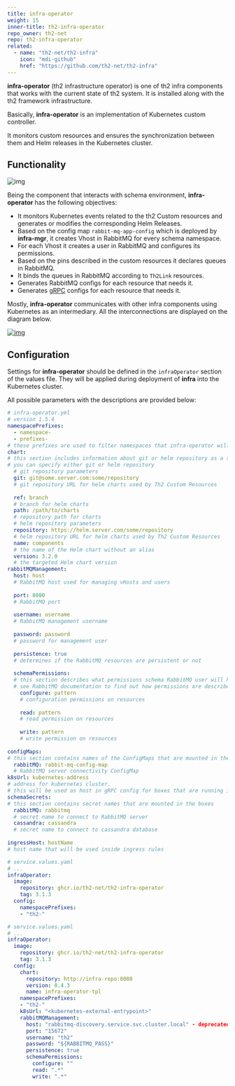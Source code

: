 ```yaml
---
title: infra-operator
weight: 15
inner-title: th2-infra-operator
repo_owner: th2-net
repo: th2-infra-operator
related:
  - name: "th2-net/th2-infra"
    icon: "mdi-github"
    href: "https://github.com/th2-net/th2-infra"
--- 
```


**infra-operator** (th2 infrastructure operator) is one of th2 infra components that works with the current state of th2 system. 
It is installed along with the th2 framework infrastructure.

Basically, **infra-operator** is an implementation of Kubernetes custom controller. 

It monitors <term term="Custom resource">custom resources</term> and ensures the synchronization between them and Helm releases in the Kubernetes cluster. 


## Functionality

![img](/img/boxes/exactpro/infra-operator/main.png)

Being the component that interacts with schema environment, **infra-operator** has the following objectives:

- It monitors Kubernetes events related to the th2 <term term="Custom resource">Custom resources</term> and generates or modifies the corresponding Helm Releases.
- Based on the config map `rabbit-mq-app-config` which is deployed by **infra-mgr**, it creates Vhost in RabbitMQ for every schema namespace.
- For each Vhost it creates a user in RabbitMQ and configures its permissions.
- Based on the pins described in the custom resources it declares queues in RabbitMQ.
- It binds the queues in RabbitMQ according to `Th2Link` resources.
- Generates RabbitMQ configs for each resource that needs it.
- Generates [gRPC](https://grpc.io/docs/) configs for each resource that needs it.

Mostly, **infra-operator** communicates with other infra components using Kubernetes as an intermediary. 
All the interconnections are displayed on the diagram below.

[![img](/img/boxes/exactpro/infra-operator/operator-functionality.png)](https://www.plantuml.com/plantuml/png/XP0nQyCm48Lt_OgRsibBnr92e4kXJI66TWaTPFlP4aYw89qwvhTNDaLs0gNhlUyxlTC-YOwIlLCEev0mHJiPeS56z68vAB7YG2qx48yavg6nOOowuJEY5evAdTQXdo8ztPKaSTXzaKvK9YkmMajMLvmCdB_EJ0rx3XBPqMlk40C4gOvQtNLM3aUbAawNVDbjs4TwiqdWQIpP2vnluQ0JA9y7FUzQnU5Af5ypBEPpMmKr7zaqD-n11prX_f_2tjUr2rbxLkoOaV4Vz6auIOLktwpOvgYap9_qnr9_M_fTY_q6jKYSOr_aFSAGlVi1)

## Configuration

Settings for **infra-operator** should be defined in the `infraOperator` section of the values file. 
They will be applied during deployment of **infra** into the Kubernetes cluster. 

All possible parameters with the descriptions are provided below:

```yaml
# infra-operator.yml
# version 1.5.4
namespacePrefixes:
  - namespace-
  - prefixes-
# these prefixes are used to filter namespaces that infra-operator will manage as a schema
chart:
# this section includes information about git or helm repository as a source of helm charts
# you can specify either git or helm repository
  # git repository parameters 
  git: git@some.server.com:some/repository
  # git repository URL for helm charts used by Th2 Custom Resources
  
  ref: branch
  # branch for helm charts
  path: /path/to/charts
  # repository path for charts
  # helm repository parameters 
  repository: https://helm.server.com/some/repository
  # helm repository URL for helm charts used by Th2 Custom Resources
  name: components
  # the name of the Helm chart without an alias
  version: 3.2.0
  # the targeted Helm chart version
rabbitMQManagement:
  host: host
  # RabbitMQ host used for managing vHosts and users
  
  port: 8080
  # RabbitMQ port
  
  username: username
  # RabbitMQ management username
  
  password: password
  # password for management user
  
  persistence: true
  # determines if the RabbitMQ resources are persistent or not
  
  schemaPermissions:
  # this section describes what permissions schema RabbitMQ user will have on its own resources
  # see RabbitMQ documentation to find out how permissions are described
    configure: pattern
    # configuration permissions on resources
    
    read: pattern
    # read permission on resources
    
    write: pattern
    # write permission on resources
    
configMaps:
# this section contains names of the ConfigMaps that are mounted in the boxes
  rabbitMQ: rabbit-mq-config-map
  # RabbitMQ server connectivity ConfigMap
k8sUrl: kubernetes-address
# address for kubernetes cluster. 
# this will be used as host in gRPC config for boxes that are running in node network or externally
schemaSecrets:
# this section contains secret names that are mounted in the boxes
  rabbitMQ: rabbitmq
  # secret name to connect to RabbitMQ server
  cassandra: cassandra
  # secret name to connect to cassandra database
  
ingressHost: hostName
# host name that will be used inside ingress rules
```
<spoiler title="Example of infra-operator config in service.values.yaml">

```yaml
# service.values.yaml
# ...
infraOperator:
  image:
    repository: ghcr.io/th2-net/th2-infra-operator
    tag: 3.1.3
  config:
    namespacePrefixes: 
    - "th2-"
```

</spoiler>

<spoiler title="Default values for infra-operator section">

```yaml
# service.values.yaml
# ...
infraOperator:
  image:
    repository: ghcr.io/th2-net/th2-infra-operator
    tag: 3.1.3
  config:
    chart:
      repository: http://infra-repo:8080
      version: 0.4.3
      name: infra-operator-tpl
    namespacePrefixes: 
    - "th2-"
    k8sUrl: "<kubernetes-external-entrypoint>"
    rabbitMQManagement:
      host: "rabbitmq-discovery.service.svc.cluster.local" - deprecated. host is taken from rabbitmq config
      port: "15672"
      username: "th2"
      password: "${RABBITMQ_PASS}"
      persistence: true
      schemaPermissions:
        configure: ""
        read: ".*"
        write: ".*"
```

</spoiler>
